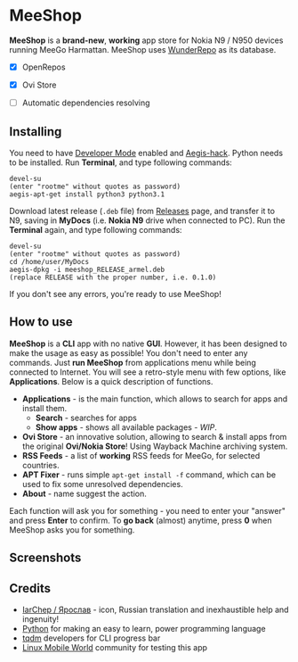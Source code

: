 # MeeShop

**MeeShop** is a **brand-new**, **working** app store for Nokia N9 / N950 devices running MeeGo Harmattan. MeeShop uses [WunderRepo](http://wunderwungiel.pl/MeeGo/Repository) as its database.


 - [x] OpenRepos
 - [x] Ovi Store
 - [ ] Automatic dependencies resolving


## Installing

You need to have [Developer Mode](http://wunderwungiel.pl/MeeGo/posts/devmode-22.04.2023.html) enabled and [Aegis-hack](https://talk.maemo.org/showthread.php?t=90750).
Python needs to be installed. Run **Terminal**, and type following commands:

    devel-su
    (enter "rootme" without quotes as password)
    aegis-apt-get install python3 python3.1

Download latest release (`.deb` file) from [Releases](https://github.com/WunderWungiel/MeeShop/releases) page, and transfer it to N9, saving in **MyDocs** (i.e. **Nokia N9** drive when connected to PC).
Run the **Terminal** again, and type following commands:

    devel-su
    (enter "rootme" without quotes as password)
    cd /home/user/MyDocs
    aegis-dpkg -i meeshop_RELEASE_armel.deb
    (replace RELEASE with the proper number, i.e. 0.1.0)
If you don't see any errors, you're ready to use MeeShop!

## How to use

**MeeShop** is a **CLI** app with no native **GUI**. However, it has been designed to make the usage as easy as possible! You don't need to enter any commands.
Just **run MeeShop** from applications menu while being connected to Internet. You will see a retro-style menu with few options, like **Applications**. Below is a quick description of functions.

 - **Applications** - is the main function, which allows to search for apps and install them.
	 - **Search** - searches for apps
	 - **Show apps** - shows all available packages - *WIP*.
- **Ovi Store** - an innovative solution, allowing to search & install apps from the original **Ovi/Nokia Store**! Using Wayback Machine archiving system.
- **RSS Feeds** - a list of **working** RSS feeds for MeeGo, for selected countries.
- **APT Fixer** - runs simple `apt-get install -f` command, which can be used to fix some unresolved dependencies.
- **About** - name suggest the action.

Each function will ask you for something - you need to enter your "answer" and press **Enter** to confirm.
To **go back** (almost) anytime, press **0** when MeeShop asks you for something.

## Screenshots

## Credits

 - [IarChep / Ярослав](https://t.me/iaroslavchep) - icon, Russian translation and inexhaustible help and ingenuity!
 - [Python](https://python.org) for making an easy to learn, power programming language
 - [tqdm](https://github.com/tqdm/tqdm) developers for CLI progress bar
 - [Linux Mobile World](https://t.me/linuxmobile_world) community for testing this app
